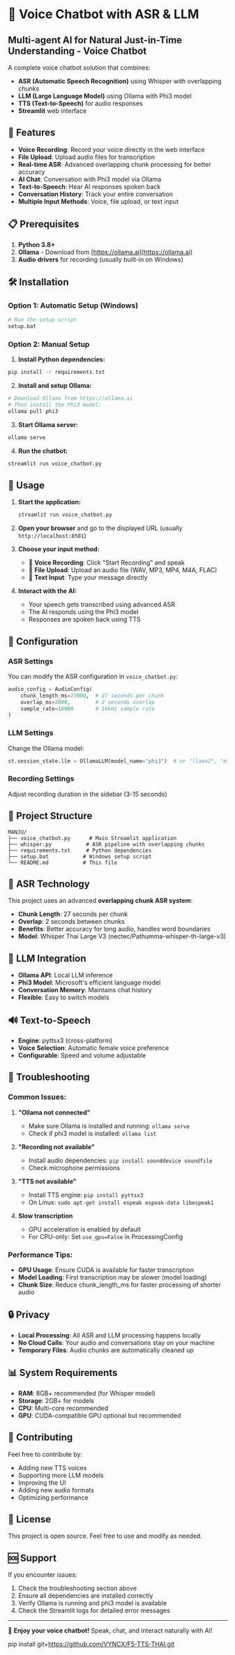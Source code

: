# 🎤 Voice Chatbot with ASR & LLM

## Multi-agent AI for Natural Just-in-Time Understanding - Voice Chatbot

A complete voice chatbot solution that combines:
- **ASR (Automatic Speech Recognition)** using Whisper with overlapping chunks
- **LLM (Large Language Model)** using Ollama with Phi3 model
- **TTS (Text-to-Speech)** for audio responses
- **Streamlit** web interface

## 🚀 Features

- **Voice Recording**: Record your voice directly in the web interface
- **File Upload**: Upload audio files for transcription
- **Real-time ASR**: Advanced overlapping chunk processing for better accuracy
- **AI Chat**: Conversation with Phi3 model via Ollama
- **Text-to-Speech**: Hear AI responses spoken back
- **Conversation History**: Track your entire conversation
- **Multiple Input Methods**: Voice, file upload, or text input

## 📋 Prerequisites

1. **Python 3.8+**
2. **Ollama** - Download from [https://ollama.ai](https://ollama.ai)
3. **Audio drivers** for recording (usually built-in on Windows)

## 🛠️ Installation

### Option 1: Automatic Setup (Windows)
```bash
# Run the setup script
setup.bat
```

### Option 2: Manual Setup

1. **Install Python dependencies:**
```bash
pip install -r requirements.txt
```

2. **Install and setup Ollama:**
```bash
# Download Ollama from https://ollama.ai
# Then install the Phi3 model:
ollama pull phi3
```

3. **Start Ollama server:**
```bash
ollama serve
```

4. **Run the chatbot:**
```bash
streamlit run voice_chatbot.py
```

## 🎯 Usage

1. **Start the application:**
   ```bash
   streamlit run voice_chatbot.py
   ```

2. **Open your browser** and go to the displayed URL (usually `http://localhost:8501`)

3. **Choose your input method:**
   - 🎤 **Voice Recording**: Click "Start Recording" and speak
   - 📁 **File Upload**: Upload an audio file (WAV, MP3, MP4, M4A, FLAC)
   - 💬 **Text Input**: Type your message directly

4. **Interact with the AI:**
   - Your speech gets transcribed using advanced ASR
   - The AI responds using the Phi3 model
   - Responses are spoken back using TTS

## 🔧 Configuration

### ASR Settings
You can modify the ASR configuration in `voice_chatbot.py`:
```python
audio_config = AudioConfig(
    chunk_length_ms=27000,  # 27 seconds per chunk
    overlap_ms=2000,        # 2 seconds overlap
    sample_rate=16000       # 16kHz sample rate
)
```

### LLM Settings
Change the Ollama model:
```python
st.session_state.llm = OllamaLLM(model_name="phi3")  # or "llama2", "mistral", etc.
```

### Recording Settings
Adjust recording duration in the sidebar (3-15 seconds)

## 📁 Project Structure

```
MANJU/
├── voice_chatbot.py      # Main Streamlit application
├── whisper.py           # ASR pipeline with overlapping chunks
├── requirements.txt     # Python dependencies
├── setup.bat           # Windows setup script
└── README.md           # This file
```

## 🎤 ASR Technology

This project uses an advanced **overlapping chunk ASR system**:

- **Chunk Length**: 27 seconds per chunk
- **Overlap**: 2 seconds between chunks
- **Benefits**: Better accuracy for long audio, handles word boundaries
- **Model**: Whisper Thai Large V3 (nectec/Pathumma-whisper-th-large-v3)

## 🧠 LLM Integration

- **Ollama API**: Local LLM inference
- **Phi3 Model**: Microsoft's efficient language model
- **Conversation Memory**: Maintains chat history
- **Flexible**: Easy to switch models

## 🔊 Text-to-Speech

- **Engine**: pyttsx3 (cross-platform)
- **Voice Selection**: Automatic female voice preference
- **Configurable**: Speed and volume adjustable

## 🐛 Troubleshooting

### Common Issues:

1. **"Ollama not connected"**
   - Make sure Ollama is installed and running: `ollama serve`
   - Check if phi3 model is installed: `ollama list`

2. **"Recording not available"**
   - Install audio dependencies: `pip install sounddevice soundfile`
   - Check microphone permissions

3. **"TTS not available"**
   - Install TTS engine: `pip install pyttsx3`
   - On Linux: `sudo apt-get install espeak espeak-data libespeak1`

4. **Slow transcription**
   - GPU acceleration is enabled by default
   - For CPU-only: Set `use_gpu=False` in ProcessingConfig

### Performance Tips:

- **GPU Usage**: Ensure CUDA is available for faster transcription
- **Model Loading**: First transcription may be slower (model loading)
- **Chunk Size**: Reduce chunk_length_ms for faster processing of shorter audio

## 🔒 Privacy

- **Local Processing**: All ASR and LLM processing happens locally
- **No Cloud Calls**: Your audio and conversations stay on your machine
- **Temporary Files**: Audio chunks are automatically cleaned up

## 📊 System Requirements

- **RAM**: 8GB+ recommended (for Whisper model)
- **Storage**: 2GB+ for models
- **CPU**: Multi-core recommended
- **GPU**: CUDA-compatible GPU optional but recommended

## 🤝 Contributing

Feel free to contribute by:
- Adding new TTS voices
- Supporting more LLM models
- Improving the UI
- Adding new audio formats
- Optimizing performance

## 📝 License

This project is open source. Feel free to use and modify as needed.

## 🆘 Support

If you encounter issues:
1. Check the troubleshooting section above
2. Ensure all dependencies are installed correctly
3. Verify Ollama is running and phi3 model is available
4. Check the Streamlit logs for detailed error messages

---

🎉 **Enjoy your voice chatbot!** Speak, chat, and interact naturally with AI!

pip install git+https://github.com/VYNCX/F5-TTS-THAI.git

